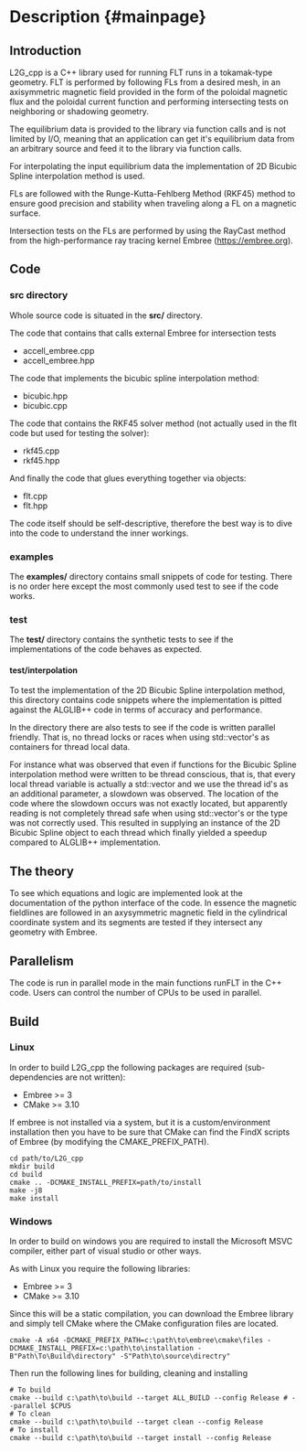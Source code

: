 
Description {#mainpage}
=======================

## Introduction

L2G_cpp is a C++ library used for running FLT runs in a tokamak-type geometry.
FLT is performed by following FLs from a desired mesh, in an axisymmetric
magnetic field provided in the form of the poloidal magnetic flux and the
poloidal current function and performing intersecting tests on neighboring or
shadowing geometry.

The equilibrium data is provided to the library via function calls and is not
limited by I/O, meaning that an application can get it's equilibrium data
from an arbitrary source and feed it to the library via function calls.

For interpolating the input equilibrium data the implementation of 2D Bicubic
Spline interpolation method is used.

FLs are followed with the Runge-Kutta-Fehlberg Method (RKF45) method to ensure
good precision and stability when traveling along a FL on a magnetic surface.

Intersection tests on the FLs are performed by using the RayCast method from
the high-performance ray tracing kernel Embree (https://embree.org).

## Code

### src directory

Whole source code is situated in the **src/** directory.

The code that contains that calls external Embree for intersection tests

 - accell_embree.cpp
 - accell_embree.hpp

The code that implements the bicubic spline interpolation method:

 - bicubic.hpp
 - bicubic.cpp

The code that contains the RKF45 solver method (not actually used in the flt
code but used for testing the solver):

 - rkf45.cpp
 - rkf45.hpp

And finally the code that glues everything together via objects:

 - flt.cpp
 - flt.hpp

The code itself should be self-descriptive, therefore the best way is to dive
into the code to understand the inner workings.

### examples

The **examples/** directory contains small snippets of code for testing. There
is no order here except the most commonly used test to see if the code works.

### test

The **test/** directory contains the synthetic tests to see if the
implementations of the code behaves as expected.

#### test/interpolation

To test the implementation of the 2D Bicubic Spline interpolation method, this
directory contains code snippets where the implementation is pitted against the
ALGLIB++ code in terms of accuracy and performance.

In the directory there are also  tests to see if the code is written parallel
friendly. That is, no thread locks or races when using std::vector's as
containers for thread local data.

For instance what was observed that even if functions for the Bicubic Spline
interpolation method were written to be thread conscious, that is, that every
local thread variable is actually a std::vector and we use the thread id's as
an additional parameter, a slowdown was observed. The location of the code
where the slowdown occurs was not exactly located, but apparently reading is
not completely thread safe when using std::vector's or the type was not
correctly used. This resulted in supplying an instance of the 2D Bicubic Spline
object to each thread which finally yielded a speedup compared to ALGLIB++
implementation.


## The theory

To see which equations and logic are implemented look at the documentation of
the python interface of the code. In essence the magnetic fieldlines are
followed in an axysymmetric magnetic field in the cylindrical coordinate system
and its segments are tested if they intersect any geometry with Embree.

## Parallelism

The code is run in parallel mode in the main functions runFLT in the C++ code.
Users can control the number of CPUs to be used in parallel.

## Build

### Linux

In order to build L2G_cpp the following packages are required (sub-dependencies
are not written):

 - Embree >= 3
 - CMake >= 3.10

If embree is not installed via a system, but it is a custom/environment
installation then you have to be sure that CMake can find the FindX scripts
of Embree (by modifying the CMAKE_PREFIX_PATH).

```console
cd path/to/L2G_cpp
mkdir build
cd build
cmake .. -DCMAKE_INSTALL_PREFIX=path/to/install
make -j8
make install
```

### Windows

In order to build on windows you are required to install the Microsoft MSVC
compiler, either part of visual studio or other ways.

As with Linux you require the following libraries:

 - Embree >= 3
 - CMake >= 3.10

Since this will be a static compilation, you can download the Embree library
and simply tell CMake where the CMake configuration files are located.

```console
cmake -A x64 -DCMAKE_PREFIX_PATH=c:\path\to\embree\cmake\files -DCMAKE_INSTALL_PREFIX=c:\path\to\installation -B"Path\To\Build\directory" -S"Path\to\source\directry"
```

Then run the following lines for building, cleaning and installing


```console
# To build
cmake --build c:\path\to\build --target ALL_BUILD --config Release # --parallel $CPUS
# To clean
cmake --build c:\path\to\build --target clean --config Release
# To install
cmake --build c:\path\to\build --target install --config Release
```

